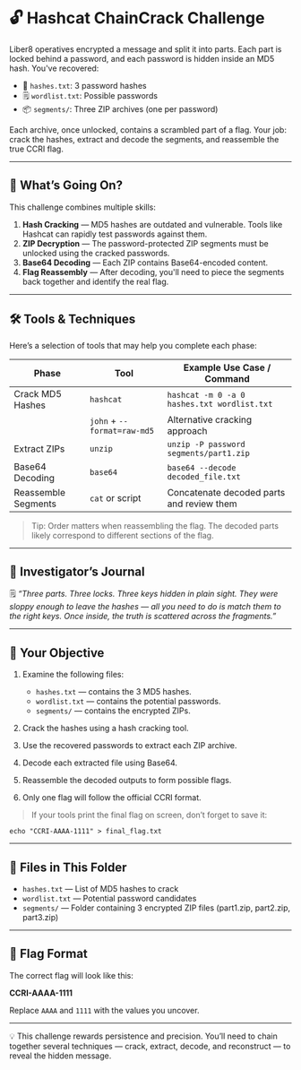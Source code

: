 # 🔓 Hashcat ChainCrack Challenge

Liber8 operatives encrypted a message and split it into parts. Each part is locked behind a password, and each password is hidden inside an MD5 hash. You've recovered:

- 🔐 `hashes.txt`: 3 password hashes  
- 🗒️ `wordlist.txt`: Possible passwords  
- 📦 `segments/`: Three ZIP archives (one per password)

Each archive, once unlocked, contains a scrambled part of a flag. Your job: crack the hashes, extract and decode the segments, and reassemble the true CCRI flag.

---

## 🧠 What’s Going On?

This challenge combines multiple skills:

1. **Hash Cracking** — MD5 hashes are outdated and vulnerable. Tools like Hashcat can rapidly test passwords against them.
2. **ZIP Decryption** — The password-protected ZIP segments must be unlocked using the cracked passwords.
3. **Base64 Decoding** — Each ZIP contains Base64-encoded content.
4. **Flag Reassembly** — After decoding, you'll need to piece the segments back together and identify the real flag.

---

## 🛠 Tools & Techniques

Here’s a selection of tools that may help you complete each phase:

| Phase               | Tool         | Example Use Case / Command                                          |
|--------------------|--------------|---------------------------------------------------------------------|
| Crack MD5 Hashes    | `hashcat`    | `hashcat -m 0 -a 0 hashes.txt wordlist.txt`                         |
|                    | `john` + `--format=raw-md5` | Alternative cracking approach                                 |
| Extract ZIPs       | `unzip`      | `unzip -P password segments/part1.zip`                              |
| Base64 Decoding    | `base64`     | `base64 --decode decoded_file.txt`                                  |
| Reassemble Segments| `cat` or script | Concatenate decoded parts and review them                           |

> Tip: Order matters when reassembling the flag. The decoded parts likely correspond to different sections of the flag.

---

## 🧩 Investigator’s Journal

🗒️ *“Three parts. Three locks. Three keys hidden in plain sight. They were sloppy enough to leave the hashes — all you need to do is match them to the right keys. Once inside, the truth is scattered across the fragments.”*

---

## 📝 Your Objective

1. Examine the following files:
   - `hashes.txt` — contains the 3 MD5 hashes.
   - `wordlist.txt` — contains the potential passwords.
   - `segments/` — contains the encrypted ZIPs.

2. Crack the hashes using a hash cracking tool.

3. Use the recovered passwords to extract each ZIP archive.

4. Decode each extracted file using Base64.

5. Reassemble the decoded outputs to form possible flags.

6. Only one flag will follow the official CCRI format.

> If your tools print the final flag on screen, don’t forget to save it:

```
echo "CCRI-AAAA-1111" > final_flag.txt
```

---

## 📂 Files in This Folder

* `hashes.txt` — List of MD5 hashes to crack
* `wordlist.txt` — Potential password candidates
* `segments/` — Folder containing 3 encrypted ZIP files (part1.zip, part2.zip, part3.zip)

---

## 🏁 Flag Format

The correct flag will look like this:

**CCRI-AAAA-1111**

Replace `AAAA` and `1111` with the values you uncover.

---

💡 This challenge rewards persistence and precision. You’ll need to chain together several techniques — crack, extract, decode, and reconstruct — to reveal the hidden message.

